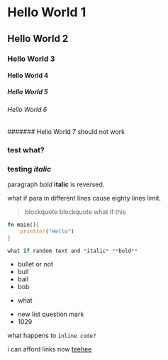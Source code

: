# Hello World 1

## Hello World 2

### Hello World 3

#### Hello World 4

##### Hello World 5

###### Hello World 6

####### Hello World 7 should not work

### test **what**?

### testing *italic*

paragraph *bold* **italic** is reversed.

what if para in different
lines cause eighty
lines limit.


> blockquote
> blockquote
  what if this

```rust
fn main(){
    println!("Hello")
}

what if random text and *italic* **bold**
```

* bullet or not
* bull
* ball
* bob
- what

* new list question mark
* 1029


what happens to `inline code?`

i can afford links now [teehee](./src/main.rs)

